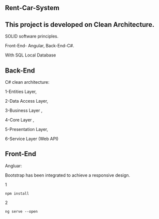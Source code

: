 
Rent-Car-System
---------------

This project is developed on Clean Architecture. 
------------------------------------------------
SOLID software principles. 

Front-End- Angular, Back-End-C#. 

With SQL Local Database 








Back-End
--------
C# clean architecture:

1-Entities Layer,

2-Data Access Layer,

3-Business Layer ,

4-Core Layer ,

5-Presentation Layer,

6-Service Layer (Web API)



Front-End
---------
Angluar:

Bootstrap has been integrated to achieve a responsive design.


1  
```
npm install
```
2 
```
ng serve --open
